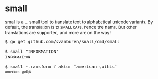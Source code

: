 # small

small is a ... small tool to translate text to alphabetical unicode variants.
By default, the translation is to ꜱᴍᴀʟʟ ᴄᴀᴘꜱ, hence the name.
But other translations are supported, and more are on the way!

<pre>
$ <kbd>go get github.com/svanburen/small/cmd/small</kbd>

$ <kbd>small "INFORMATION"</kbd>
<samp>ɪɴꜰᴏʀᴍᴀɪᴛᴏɴ</samp>

$ <kbd>small -transform fraktur "american gothic"</kbd>
<samp>𝔞𝔪𝔢𝔯𝔦𝔠𝔞𝔫 𝔤𝔬𝔱𝔥𝔦𝔠</samp>
</pre>
